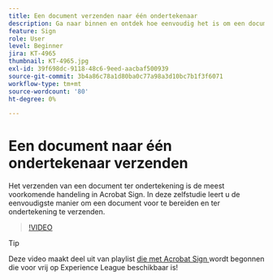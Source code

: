 ```yaml
---
title: Een document verzenden naar één ondertekenaar
description: Ga naar binnen en ontdek hoe eenvoudig het is om een document ter ondertekening te verzenden
feature: Sign
role: User
level: Beginner
jira: KT-4965
thumbnail: KT-4965.jpg
exl-id: 39f698dc-9118-48c6-9eed-aacbaf500939
source-git-commit: 3b4a86c78a1d80ba0c77a98a3d10bc7b1f3f6071
workflow-type: tm+mt
source-wordcount: '80'
ht-degree: 0%

---
```


# Een document naar één ondertekenaar verzenden

Het verzenden van een document ter ondertekening is de meest voorkomende handeling in Acrobat Sign. In deze zelfstudie leert u de eenvoudigste manier om een document voor te bereiden en ter ondertekening te verzenden.

>[!VIDEO](https://video.tv.adobe.com/v/341295?quality=12&learn=on&hidetitle=true)

>[!TIP]
>
>Deze video maakt deel uit van playlist [ die met Acrobat Sign ](https://experienceleague.adobe.com/en/playlists/acrobat-sign-get-started-business-users) wordt begonnen die voor vrij op Experience League beschikbaar is!